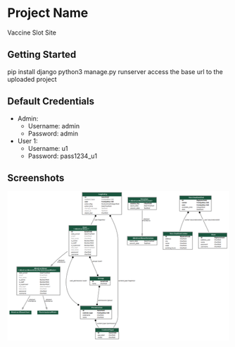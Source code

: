 # Project Name

Vaccine Slot Site

## Getting Started

pip install django
python3 manage.py runserver
access the base url to the uploaded project

## Default Credentials

- Admin:
  - Username: admin
  - Password: admin
- User 1:
  - Username: u1
  - Password: pass1234_u1

## Screenshots

![Model Diagram](./myapp_models.png)